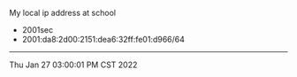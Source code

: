 My local ip address at school
* 2001sec
* 2001:da8:2d00:2151:dea6:32ff:fe01:d966/64

---
Thu Jan 27 03:00:01 PM CST 2022
